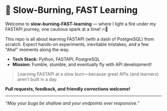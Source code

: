 
# 🚀 Slow-Burning, FAST Learning

Welcome to **slow-burning-FAST-learning** — where I light a fire under my FASTAPI journey, one cautious spark at a time! 🔥🐍

This repo is all about learning FASTAPI (with a dash of PostgreSQL) from scratch. Expect hands-on experiments, inevitable mistakes, and a few "Aha!" moments along the way.

- **Tech Stack:** Python, FASTAPI, PostgreSQL
- **Mission:** Fumble, stumble, and eventually fly with API development!

> Learning FASTAPI at a slow burn—because great APIs (and learners) aren’t built in a day.

**Pull requests, feedback, and friendly corrections welcome!**

---
*“May your bugs be shallow and your endpoints ever responsive.”*
